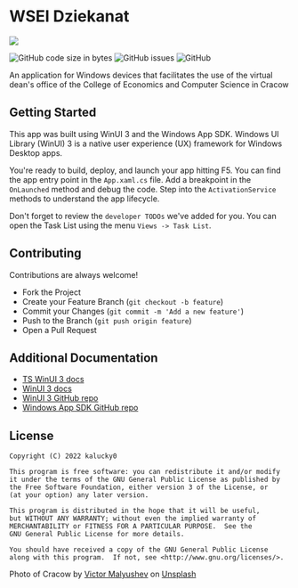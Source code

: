 ﻿# WSEI Dziekanat

![](https://cdn.kalucky0.dev/wsei-banner.jpg)

![GitHub code size in bytes](https://img.shields.io/github/languages/code-size/kalucky0/WSEIDziekanat)
![GitHub issues](https://img.shields.io/github/issues-raw/kalucky0/WSEIDziekanat)
![GitHub](https://img.shields.io/github/license/kalucky0/WSEIDziekanat)

An application for Windows devices that facilitates the use of the virtual dean's office of the College of Economics and Computer Science in Cracow

## Getting Started

This app was built using WinUI 3 and the Windows App SDK.
Windows UI Library (WinUI) 3 is a native user experience (UX) framework for Windows Desktop apps.

You're ready to build, deploy, and launch your app hitting F5. You can find the app entry point in the `App.xaml.cs` file. 
Add a breakpoint in the `OnLaunched` method and debug the code. Step into the `ActivationService` methods to understand the app lifecycle.

Don't forget to review the `developer TODOs` we've added for you. 
You can open the Task List using the menu `Views -> Task List`.

## Contributing

Contributions are always welcome!

- Fork the Project
- Create your Feature Branch (`git checkout -b feature`)
- Commit your Changes (`git commit -m 'Add a new feature'`)
- Push to the Branch (`git push origin feature`)
- Open a Pull Request

## Additional Documentation

- [TS WinUI 3 docs](https://github.com/microsoft/TemplateStudio/tree/main/docs/WinUI)
- [WinUI 3 docs](https://docs.microsoft.com/windows/apps/winui/winui3/)
- [WinUI 3 GitHub repo](https://github.com/microsoft/microsoft-ui-xaml)
- [Windows App SDK GitHub repo](https://github.com/microsoft/WindowsAppSDK)

## License

```
Copyright (C) 2022 kalucky0

This program is free software: you can redistribute it and/or modify
it under the terms of the GNU General Public License as published by
the Free Software Foundation, either version 3 of the License, or
(at your option) any later version.

This program is distributed in the hope that it will be useful,
but WITHOUT ANY WARRANTY; without even the implied warranty of
MERCHANTABILITY or FITNESS FOR A PARTICULAR PURPOSE.  See the
GNU General Public License for more details.

You should have received a copy of the GNU General Public License
along with this program.  If not, see <http://www.gnu.org/licenses/>.
```

Photo of Cracow by [Victor Malyushev](https://unsplash.com/@malyushev?utm_source=unsplash&utm_medium=referral&utm_content=creditCopyText) on [Unsplash](https://unsplash.com/s/photos/krakow?utm_source=unsplash&utm_medium=referral&utm_content=creditCopyText)
